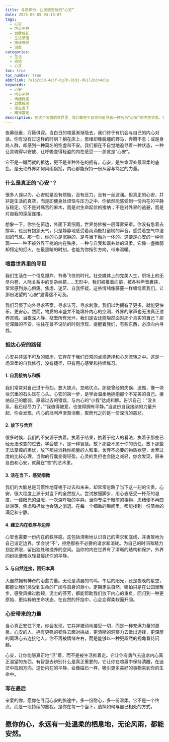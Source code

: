 ```yaml
---
title: 寻觅那份，让灵魂安放的“心安”
date: 2025-08-05 04:18:07
tags:
  - 心安
  - 内心平静
  - 自我成长
  - 生活感悟
  - 情绪管理
  - 治愈
categories:
  - 生活
  - 感悟
  - 心灵
toc: true
toc_number: true
abbrlink: 7a1b2c3d-4e5f-6g7h-8i9j-0k1l2m3n4o5p
keywords:
  - 心安
  - 内心平静
  - 情绪稳定
  - 自我接纳
  - 活在当下
  - 精神富足
description: 在这个喧嚣的世界里，我们都在不自觉地追寻着一种名为“心安”的内在状态。它不是逃避，不是麻木，而是一种深沉的、与自我和解的平静。本文将带你一同探索心安的真谛，以及如何在日常的纷扰中，为自己的灵魂寻得一处温柔的栖息地，让生命充满力量与温暖。
---
```


夜幕低垂，万籁俱寂。当白日的喧嚣渐渐隐去，我们终于有机会与自己的内心对话。你有没有过这样的时刻？躺在床上，思绪却像脱缰的野马，奔腾不息；或是身处人群，却感到一种莫名的空虚和不安。我们都在不自觉地追寻着一种状态，一种让灵魂得以安放、让呼吸变得轻盈的内在感受——那就是“心安”。

它不是一蹴而就的抵达，更不是某种外在的拥有。心安，是生命深处最温柔的底色，是无论外界如何风雨飘摇，内心都能保持一份从容与笃定的力量。

### 什么是真正的“心安”？

很多人误以为，心安就是没有烦恼，没有压力，没有一丝波澜。但真正的心安，并非是生活的真空，而是即便身处烦恼与压力之中，你依然能感受到一份内在的平静与稳定。它不是对痛苦的麻木，而是对生命起伏的接纳；不是对外界的逃避，而是对自我的深层连接。

想象一下，你坐在窗边，外面下着细雨，世界仿佛被一层薄雾笼罩。你没有急着去撑伞，也没有抱怨天气，只是静静地感受着雨滴敲打窗棂的声音，感受着空气中湿润的气息。那一刻，你的心是沉静的，是与当下融为一体的。这便是心安的一种体现——一种不被外界干扰的内在秩序，一种与自我和谐共处的温柔。它像一盏微弱却恒定的灯火，在最黑暗的时刻，也能为你指引方向，带来温暖。

### 喧嚣世界里的寻觅

我们生活在一个信息爆炸、节奏飞快的时代。社交媒体上的完美人生，职场上的无尽内卷，人际关系中的复杂纠葛……无形中，我们被推着向前，被各种声音裹挟，常常感到身心俱疲。焦虑、迷茫、自我怀疑，这些情绪像藤蔓一样缠绕着我们，让那份渴望的“心安”显得遥不可及。

我们习惯了向外寻求答案，寻求认可，寻求刺激。我们以为拥有了更多，就能更快乐，更安心。然而，物质的丰盛并不能填补内心的空洞，外界的掌声也无法真正滋养灵魂。当夜深人静，褪去所有光环，我们是否还能坦然面对那个真实的自己？那份深藏的不安，往往在最不设防的时刻浮现，提醒着我们，有些东西，必须向内寻找。

### 抵达心安的路径

心安并非遥不可及的彼岸，它存在于我们日常的点滴选择和心念流转之中。这是一场温柔的自我修行，没有捷径，只有用心感受和持续练习。

#### 1. 自我接纳与和解

我们常常对自己过于苛刻，放大缺点，忽略优点。那些曾经的失误、遗憾，像一块块沉重的石头压在心头。心安的第一步，是学会温柔地拥抱那个不完美的自己。接纳自己的脆弱，原谅过去的错误，与内心的“小我”达成和解。告诉自己：“没关系，我已经尽力了。”“我值得被爱，也值得拥有平静。”当这份自我接纳的力量升起，你会发现，内心的批判声渐渐消散，取而代之的是一份深沉的慈悲。

#### 2. 放下与舍弃

很多时候，我们的不安源于执着。执着于结果，执着于他人的看法，执着于那些已经无法改变的过去。学会放下，是一种智慧。放下那些不属于你的责任，放下那些无法掌控的担忧，放下那些消耗你能量的人和事。舍弃不必要的物质欲望，舍弃过度的比较心理。当你的行囊变得轻盈，心灵的负担也会随之减轻，你会发现，原来自由和心安，就藏在“舍”的艺术里。

#### 3. 活在当下，感受细微

我们的大脑总是习惯性地穿梭于过去和未来，却常常忽略了当下这一刻的宝贵。心安，很大程度上源于对当下的全然投入。尝试放慢脚步，用心去感受一杯茶的温度，一缕阳光的温暖，一次深呼吸的平静。当你专注于眼前的事物，思绪便不再四处游荡，焦虑和担忧也会随之消退。在每一个细微的瞬间里，都能找到一份简单的满足和宁静。

#### 4. 建立内在秩序与边界

心安也需要一份内在的秩序感。这包括清晰地认识自己的需求和底线，并勇敢地为自己设定边界。学会说“不”，拒绝那些不必要的请求和消耗。为自己的时间和精力划定界限，留出独处和滋养的空间。当你的内在世界有了清晰的结构和保护，外界的纷扰便难以轻易侵扰你的平静。

#### 5. 与自然连接，回归本真

大自然拥有神奇的治愈力量。无论是清晨的鸟鸣，午后的阳光，还是夜晚的星空，都能让我们感受到生命的广阔与自身的渺小。定期走进自然，哪怕只是在公园里散步，感受风拂过脸颊，泥土的芬芳，都能帮助我们放下内心的重负，回归到一种更原始、更纯粹的生命状态。在自然的怀抱中，心会变得柔软而开阔。

### 心安带来的力量

当心真正安住下来，你会发现，它并非被动地接受一切，而是一种充满力量的源泉。心安的人，拥有更强的韧性去面对挑战，更清晰的洞察力去做出选择，更深厚的同理心去连接他人。你不再被情绪左右，而是能够以一种更超然的视角看待问题。

心安，让你能够真正地“活”着，而不是被生活推着走。它让你有勇气去追求内心真正渴望的东西，有智慧去辨别什么是真正重要的。它让你在喧嚣中保持清醒，在迷茫中找到方向。这份内在的平静，会像磁石一样，吸引更多美好的事物来到你的生命中。

### 写在最后

亲爱的你，愿你在寻觅心安的旅途中，多一份耐心，多一份温柔。它不是一个终点，而是一段持续的旅程，是你在每一个当下，选择如何与自己相处的方式。

愿你的心，永远有一处温柔的栖息地，无论风雨，都能安然。
---